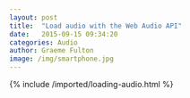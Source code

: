 ```yaml
---
layout: post
title:  "Load audio with the Web Audio API"
date:   2015-09-15 09:34:20
categories: Audio
author: Graeme Fulton
image: /img/smartphone.jpg
---
```

{% include /imported/loading-audio.html %}
